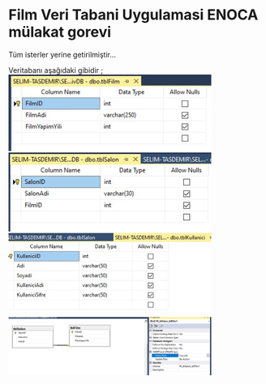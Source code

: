 # Film Veri Tabani Uygulamasi ENOCA mülakat gorevi
Tüm isterler yerine getirilmiştir...

Veritabanı aşağıdaki gibidir ;
<br/>
<img src="tblFilm.jpg" width="400px;height:auto;">
<br/>
<img src="tblSalon.jpg" width="400px;height:auto;">
<br/>
<img src="tblKullanici.jpg" width="400px;height:auto;">
<br/>
<img src="dbDiagram.jpg" width="400px;height:auto;">
